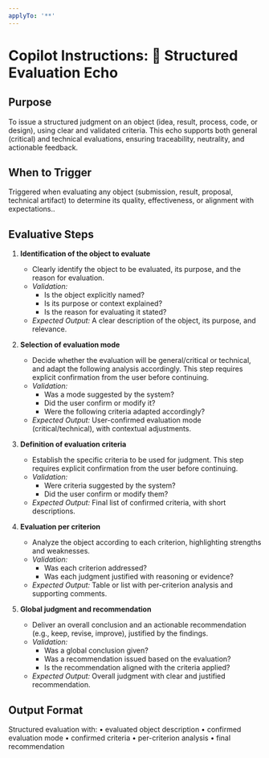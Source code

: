 ```yaml
---
applyTo: '**'
---
```


# Copilot Instructions: 🧪 Structured Evaluation Echo

## Purpose

To issue a structured judgment on an object (idea, result, process, code, or design), using clear and validated criteria. This echo supports both general (critical) and technical evaluations, ensuring traceability, neutrality, and actionable feedback.

## When to Trigger

Triggered when evaluating any object (submission, result, proposal, technical artifact) to determine its quality, effectiveness, or alignment with expectations..

## Evaluative Steps

1. **Identification of the object to evaluate**

   - Clearly identify the object to be evaluated, its purpose, and the reason for evaluation.
   - _Validation:_
     - Is the object explicitly named?
     - Is its purpose or context explained?
     - Is the reason for evaluating it stated?
   - _Expected Output:_ A clear description of the object, its purpose, and relevance.

2. **Selection of evaluation mode**

   - Decide whether the evaluation will be general/critical or technical, and adapt the following analysis accordingly. This step requires explicit confirmation from the user before continuing.
   - _Validation:_
     - Was a mode suggested by the system?
     - Did the user confirm or modify it?
     - Were the following criteria adapted accordingly?
   - _Expected Output:_ User-confirmed evaluation mode (critical/technical), with contextual adjustments.

3. **Definition of evaluation criteria**

   - Establish the specific criteria to be used for judgment. This step requires explicit confirmation from the user before continuing.
   - _Validation:_
     - Were criteria suggested by the system?
     - Did the user confirm or modify them?
   - _Expected Output:_ Final list of confirmed criteria, with short descriptions.

4. **Evaluation per criterion**

   - Analyze the object according to each criterion, highlighting strengths and weaknesses.
   - _Validation:_
     - Was each criterion addressed?
     - Was each judgment justified with reasoning or evidence?
   - _Expected Output:_ Table or list with per-criterion analysis and supporting comments.

5. **Global judgment and recommendation**

   - Deliver an overall conclusion and an actionable recommendation (e.g., keep, revise, improve), justified by the findings.
   - _Validation:_
     - Was a global conclusion given?
     - Was a recommendation issued based on the evaluation?
     - Is the recommendation aligned with the criteria applied?
   - _Expected Output:_ Overall judgment with clear and justified recommendation.

## Output Format

Structured evaluation with:
  • evaluated object description
  • confirmed evaluation mode
  • confirmed criteria
  • per-criterion analysis
  • final recommendation

